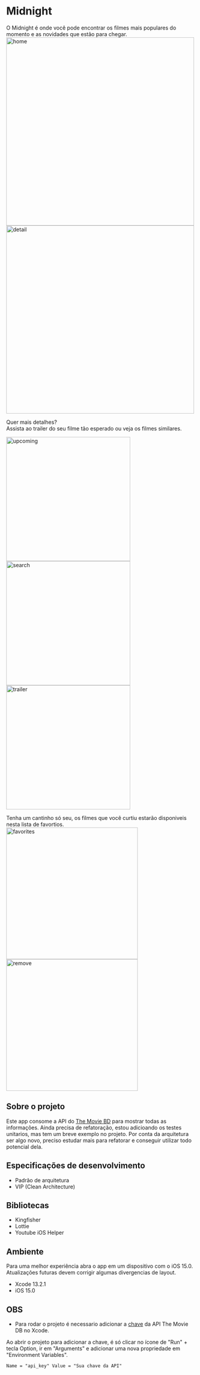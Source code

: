 # Midnight

O Midnight é onde você pode encontrar os filmes mais populares do momento e as novidades que estão para chegar.
<img width="500" alt="home" src="https://user-images.githubusercontent.com/44198473/216310708-621c47b0-7978-464a-a680-ed7cd04a442d.png">
<img width="500" alt="detail" src="https://user-images.githubusercontent.com/44198473/216310675-596f5434-136a-4542-860f-0465db1e4bf4.png">

Quer mais detalhes?</br>
Assista ao trailer do seu filme tão esperado ou veja os filmes similares.

<p align="left">
<img width="330" alt="upcoming" src="https://user-images.githubusercontent.com/44198473/216311045-ddd8e0fd-ade0-4769-a1eb-6675efc3da91.png">
<img width="330" alt="search" src="https://user-images.githubusercontent.com/44198473/216311364-ed65a7b5-1161-41e1-b407-426d670989df.png">
<img width="330" alt="trailer" src="https://user-images.githubusercontent.com/44198473/216311035-9dcace1d-d234-4865-9bcb-d9a23d8341ba.png">
</p>

Tenha um cantinho só seu, os filmes que você curtiu estarão disponiveis nesta lista de favortios.
<img width="350" alt="favorites" src="https://user-images.githubusercontent.com/44198473/216311017-10577c56-5121-453b-bac9-5ba4b344e522.png">
<img width="350" alt="remove" src="https://user-images.githubusercontent.com/44198473/216311543-f24c4166-d48f-44e7-b523-806ec7db46f8.png">

## Sobre o projeto  
Este app consome a API do [The Movie BD](https://www.themoviedb.org) para mostrar todas as informações.
Ainda precisa de refatoração, estou adicioando os testes unitarios, mas tem um breve exemplo no projeto. 
Por conta da arquitetura ser algo novo, preciso estudar mais para refatorar e conseguir utilizar todo potencial dela. 

## Especificações de desenvolvimento
*  Padrão de arquitetura
* VIP (Clean Architecture) 

## Bibliotecas 
* Kingfisher
* Lottie
* Youtube iOS Helper

## Ambiente 
Para uma melhor experiência abra o app em um dispositivo com o iOS 15.0.</br>
Atualizações futuras devem corrigir algumas divergencias de layout.

* Xcode 13.2.1
* iOS 15.0

## OBS
* Para rodar o projeto é necessario adicionar a [chave](https://www.themoviedb.org/settings/api) da API The Movie DB no Xcode. 

Ao abrir o projeto para adicionar a chave, é só clicar no ícone de "Run" + tecla Option, ir em "Arguments" e adicionar uma nova propriedade em "Environment Variables".

```
Name = "api_key" Value = "Sua chave da API" 
```
